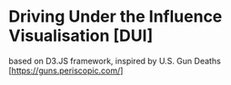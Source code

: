 # Driving Under the Influence Visualisation [DUI]
based on D3.JS framework, inspired by U.S. Gun Deaths [https://guns.periscopic.com/]

